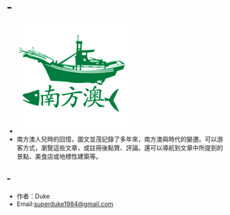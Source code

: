 # -
+ ![南方澳](https://github.com/superduke/-/raw/master/ic_launcher.png)
+ 南方澳人兒時的回憶，圖文並茂記錄了多年來，南方澳與時代的變遷。可以游客方式，瀏覽這些文章，或註冊後點贊、評論。還可以導航到文章中所提到的景點、美食店或地標性建築等。
## -
+ 作者：Duke
+ Email:superduke1984@gmail.com
